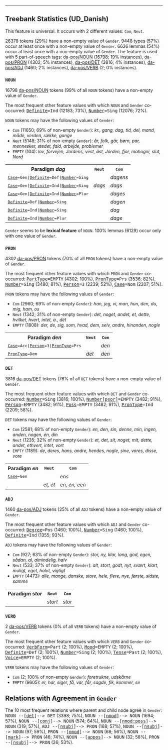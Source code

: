 

--------------------------------------------------------------------------------

## Treebank Statistics (UD_Danish)

This feature is universal.
It occurs with 2 different values: `Com`, `Neut`.

26378 tokens (29%) have a non-empty value of `Gender`.
9448 types (57%) occur at least once with a non-empty value of `Gender`.
6626 lemmas (54%) occur at least once with a non-empty value of `Gender`.
The feature is used with 5 part-of-speech tags: [da-pos/NOUN]() (16798; 19% instances), [da-pos/PRON]() (4302; 5% instances), [da-pos/DET]() (3816; 4% instances), [da-pos/ADJ]() (1460; 2% instances), [da-pos/VERB]() (2; 0% instances).

### `NOUN`

16798 [da-pos/NOUN]() tokens (99% of all `NOUN` tokens) have a non-empty value of `Gender`.

The most frequent other feature values with which `NOUN` and `Gender` co-occurred: <tt><a href="Definite.html">Definite</a>=Ind</tt> (12183; 73%), <tt><a href="Number.html">Number</a>=Sing</tt> (12076; 72%).

`NOUN` tokens may have the following values of `Gender`:

* `Com` (11650; 69% of non-empty `Gender`): <em>kr., gang, dag, tid, del, mand, måde, verden, række, gange</em>
* `Neut` (5148; 31% of non-empty `Gender`): <em>år, folk, går, børn, par, mennesker, stedet, fald, arbejde, problemer</em>
* `EMPTY` (104): <em>lov, forvejen, Jordens, vest, øst, Jorden, fjor, mahogni, slut, Nord</em>

<table>
  <tr><th>Paradigm <i>dag</i></th><th><tt>Neut</tt></th><th><tt>Com</tt></th></tr>
  <tr><td><tt><a href="Case.html">Case</a>=Gen|<a href="Definite.html">Definite</a>=Def|<a href="Number.html">Number</a>=Sing</tt></td><td></td><td><em>dagens</em></td></tr>
  <tr><td><tt><a href="Case.html">Case</a>=Gen|<a href="Definite.html">Definite</a>=Ind|<a href="Number.html">Number</a>=Sing</tt></td><td><em>dags</em></td><td><em>dags</em></td></tr>
  <tr><td><tt><a href="Case.html">Case</a>=Gen|<a href="Definite.html">Definite</a>=Ind|<a href="Number.html">Number</a>=Plur</tt></td><td></td><td><em>dages</em></td></tr>
  <tr><td><tt><a href="Definite.html">Definite</a>=Def|<a href="Number.html">Number</a>=Sing</tt></td><td></td><td><em>dagen</em></td></tr>
  <tr><td><tt><a href="Definite.html">Definite</a>=Ind|<a href="Number.html">Number</a>=Sing</tt></td><td></td><td><em>dag</em></td></tr>
  <tr><td><tt><a href="Definite.html">Definite</a>=Ind|<a href="Number.html">Number</a>=Plur</tt></td><td></td><td><em>dage</em></td></tr>
</table>

`Gender` seems to be **lexical feature** of `NOUN`. 100% lemmas (6129) occur only with one value of `Gender`.

### `PRON`

4302 [da-pos/PRON]() tokens (70% of all `PRON` tokens) have a non-empty value of `Gender`.

The most frequent other feature values with which `PRON` and `Gender` co-occurred: <tt><a href="PartType.html">PartType</a>=EMPTY</tt> (4302; 100%), <tt><a href="PronType.html">PronType</a>=Prs</tt> (3536; 82%), <tt><a href="Number.html">Number</a>=Sing</tt> (3480; 81%), <tt><a href="Person.html">Person</a>=3</tt> (2239; 52%), <tt><a href="Case.html">Case</a>=Nom</tt> (2207; 51%).

`PRON` tokens may have the following values of `Gender`:

* `Com` (2960; 69% of non-empty `Gender`): <em>han, jeg, vi, man, hun, den, du, mig, ham, os</em>
* `Neut` (1342; 31% of non-empty `Gender`): <em>det, noget, andet, et, dette, hvilket, hvert, intet, a., dét</em>
* `EMPTY` (1808): <em>der, de, sig, som, hvad, dem, selv, andre, hinanden, nogle</em>

<table>
  <tr><th>Paradigm <i>den</i></th><th><tt>Neut</tt></th><th><tt>Com</tt></th></tr>
  <tr><td><tt><a href="Case.html">Case</a>=Acc|<a href="Person.html">Person</a>=3|<a href="PronType.html">PronType</a>=Prs</tt></td><td></td><td><em>den</em></td></tr>
  <tr><td><tt><a href="PronType.html">PronType</a>=Dem</tt></td><td><em>det</em></td><td><em>den</em></td></tr>
</table>

### `DET`

3816 [da-pos/DET]() tokens (76% of all `DET` tokens) have a non-empty value of `Gender`.

The most frequent other feature values with which `DET` and `Gender` co-occurred: <tt><a href="Number.html">Number</a>=Sing</tt> (3816; 100%), <tt><a href="Number[psor].html">Number[psor]</a>=EMPTY</tt> (3482; 91%), <tt><a href="Person.html">Person</a>=EMPTY</tt> (3482; 91%), <tt><a href="Poss.html">Poss</a>=EMPTY</tt> (3482; 91%), <tt><a href="PronType.html">PronType</a>=Ind</tt> (2209; 58%).

`DET` tokens may have the following values of `Gender`:

* `Com` (2581; 68% of non-empty `Gender`): <em>en, den, sin, denne, min, ingen, anden, nogen, én, din</em>
* `Neut` (1235; 32% of non-empty `Gender`): <em>et, det, sit, noget, mit, dette, andet, ethvert, intet, vort</em>
* `EMPTY` (1189): <em>de, deres, hans, andre, hendes, nogle, sine, vores, disse, vore</em>

<table>
  <tr><th>Paradigm <i>en</i></th><th><tt>Neut</tt></th><th><tt>Com</tt></th></tr>
  <tr><td><tt><a href="Case.html">Case</a>=Gen</tt></td><td></td><td><em>ens</em></td></tr>
  <tr><td><tt></tt></td><td><em>et, ét</em></td><td><em>en, én, een</em></td></tr>
</table>

### `ADJ`

1460 [da-pos/ADJ]() tokens (25% of all `ADJ` tokens) have a non-empty value of `Gender`.

The most frequent other feature values with which `ADJ` and `Gender` co-occurred: <tt><a href="Degree.html">Degree</a>=Pos</tt> (1460; 100%), <tt><a href="Number.html">Number</a>=Sing</tt> (1460; 100%), <tt><a href="Definite.html">Definite</a>=Ind</tt> (1355; 93%).

`ADJ` tokens may have the following values of `Gender`:

* `Com` (927; 63% of non-empty `Gender`): <em>stor, ny, klar, lang, god, egen, sådan, al, almindelig, halv</em>
* `Neut` (533; 37% of non-empty `Gender`): <em>alt, stort, godt, nyt, svært, klart, muligt, eget, halvt, vigtigt</em>
* `EMPTY` (4473): <em>alle, mange, danske, store, hele, flere, nye, første, sidste, samme</em>

<table>
  <tr><th>Paradigm <i>stor</i></th><th><tt>Neut</tt></th><th><tt>Com</tt></th></tr>
  <tr><td><tt></tt></td><td><em>stort</em></td><td><em>stor</em></td></tr>
</table>

### `VERB`

2 [da-pos/VERB]() tokens (0% of all `VERB` tokens) have a non-empty value of `Gender`.

The most frequent other feature values with which `VERB` and `Gender` co-occurred: <tt><a href="VerbForm.html">VerbForm</a>=Part</tt> (2; 100%), <tt><a href="Mood.html">Mood</a>=EMPTY</tt> (2; 100%), <tt><a href="Definite.html">Definite</a>=Def</tt> (2; 100%), <tt><a href="Number.html">Number</a>=Sing</tt> (2; 100%), <tt><a href="Tense.html">Tense</a>=Past</tt> (2; 100%), <tt><a href="Voice.html">Voice</a>=EMPTY</tt> (2; 100%).

`VERB` tokens may have the following values of `Gender`:

* `Com` (2; 100% of non-empty `Gender`): <em>foretrukne, udskårne</em>
* `EMPTY` (9605): <em>er, har, siger, få, var, får, sagde, fik, kommer, se</em>

## Relations with Agreement in `Gender`

The 10 most frequent relations where parent and child node agree in `Gender`:
<tt>NOUN --[<a href="../dep/det.html">det</a>]--> DET</tt> (3398; 75%),
<tt>NOUN --[<a href="../dep/nmod.html">nmod</a>]--> NOUN</tt> (1694; 57%),
<tt>NOUN --[<a href="../dep/conj.html">conj</a>]--> NOUN</tt> (574; 64%),
<tt>NOUN --[<a href="../dep/nmod:poss.html">nmod:poss</a>]--> NOUN</tt> (319; 57%),
<tt>ADJ --[<a href="../dep/nsubj.html">nsubj</a>]--> PRON</tt> (168; 57%),
<tt>NOUN --[<a href="../dep/nsubj.html">nsubj</a>]--> NOUN</tt> (97; 59%),
<tt>PRON --[<a href="../dep/nmod.html">nmod</a>]--> NOUN</tt> (68; 56%),
<tt>NOUN --[<a href="../dep/mark.html">mark</a>]--> PRON</tt> (46; 74%),
<tt>NOUN --[<a href="../dep/appos.html">appos</a>]--> NOUN</tt> (32; 58%),
<tt>PRON --[<a href="../dep/nsubj.html">nsubj</a>]--> PRON</tt> (26; 53%).

